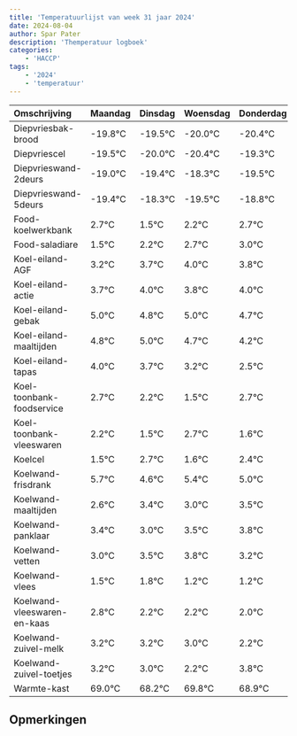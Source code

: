 ```yaml
---
title: 'Temperatuurlijst van week 31 jaar 2024'
date: 2024-08-04
author: Spar Pater
description: 'Themperatuur logboek'
categories:
    - 'HACCP'
tags:
    - '2024'
    - 'temperatuur'
---
```

|Omschrijving|Maandag|Dinsdag|Woensdag|Donderdag|Vrijdag|Zaterdag|Zondag|
|:---|:---|:---|:---|:---|:---|:---|:---|
|Diepvriesbak-brood|-19.8°C|-19.5°C|-20.0°C|-20.4°C|-19.3°C|-20.5°C|-19.8°C|
|Diepvriescel|-19.5°C|-20.0°C|-20.4°C|-19.3°C|-20.5°C|-19.8°C|-19.3°C|
|Diepvrieswand-2deurs|-19.0°C|-19.4°C|-18.3°C|-19.5°C|-18.8°C|-18.3°C|-18.0°C|
|Diepvrieswand-5deurs|-19.4°C|-18.3°C|-19.5°C|-18.8°C|-18.3°C|-18.0°C|-18.2°C|
|Food-koelwerkbank|2.7°C|1.5°C|2.2°C|2.7°C|3.0°C|2.8°C|3.0°C|
|Food-saladiare|1.5°C|2.2°C|2.7°C|3.0°C|2.8°C|3.0°C|2.7°C|
|Koel-eiland-AGF|3.2°C|3.7°C|4.0°C|3.8°C|4.0°C|3.7°C|3.2°C|
|Koel-eiland-actie|3.7°C|4.0°C|3.8°C|4.0°C|3.7°C|3.2°C|2.5°C|
|Koel-eiland-gebak|5.0°C|4.8°C|5.0°C|4.7°C|4.2°C|3.5°C|4.7°C|
|Koel-eiland-maaltijden|4.8°C|5.0°C|4.7°C|4.2°C|3.5°C|4.7°C|3.6°C|
|Koel-eiland-tapas|4.0°C|3.7°C|3.2°C|2.5°C|3.7°C|2.6°C|3.4°C|
|Koel-toonbank-foodservice|2.7°C|2.2°C|1.5°C|2.7°C|1.6°C|2.4°C|2.0°C|
|Koel-toonbank-vleeswaren|2.2°C|1.5°C|2.7°C|1.6°C|2.4°C|2.0°C|2.5°C|
|Koelcel|1.5°C|2.7°C|1.6°C|2.4°C|2.0°C|2.5°C|2.8°C|
|Koelwand-frisdrank|5.7°C|4.6°C|5.4°C|5.0°C|5.5°C|5.8°C|5.2°C|
|Koelwand-maaltijden|2.6°C|3.4°C|3.0°C|3.5°C|3.8°C|3.2°C|3.2°C|
|Koelwand-panklaar|3.4°C|3.0°C|3.5°C|3.8°C|3.2°C|3.2°C|3.0°C|
|Koelwand-vetten|3.0°C|3.5°C|3.8°C|3.2°C|3.2°C|3.0°C|2.2°C|
|Koelwand-vlees|1.5°C|1.8°C|1.2°C|1.2°C|1.0°C|0.2°C|1.8°C|
|Koelwand-vleeswaren-en-kaas|2.8°C|2.2°C|2.2°C|2.0°C|1.2°C|2.8°C|1.9°C|
|Koelwand-zuivel-melk|3.2°C|3.2°C|3.0°C|2.2°C|3.8°C|2.9°C|2.1°C|
|Koelwand-zuivel-toetjes|3.2°C|3.0°C|2.2°C|3.8°C|2.9°C|2.1°C|3.2°C|
|Warmte-kast|69.0°C|68.2°C|69.8°C|68.9°C|68.1°C|69.2°C|68.1°C|

## Opmerkingen


